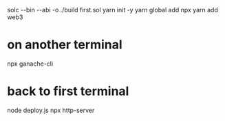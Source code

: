 solc --bin --abi -o ./build first.sol
yarn init -y
yarn global add npx
yarn add web3
# on another terminal 
npx ganache-cli
# back to first terminal
node deploy.js
npx http-server


